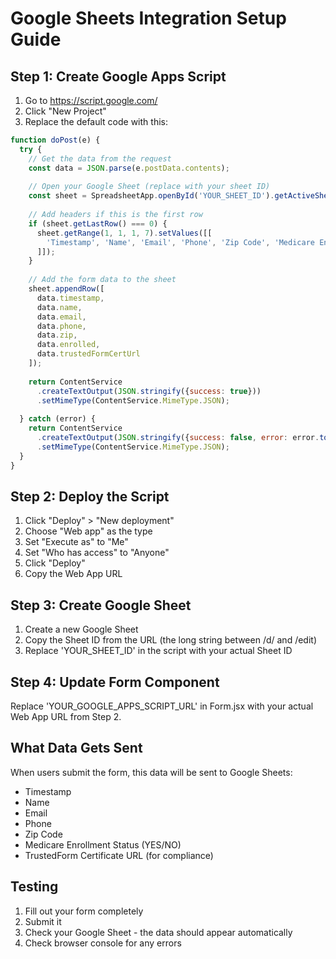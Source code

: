 # Google Sheets Integration Setup Guide

## Step 1: Create Google Apps Script

1. Go to https://script.google.com/
2. Click "New Project"
3. Replace the default code with this:

```javascript
function doPost(e) {
  try {
    // Get the data from the request
    const data = JSON.parse(e.postData.contents);
    
    // Open your Google Sheet (replace with your sheet ID)
    const sheet = SpreadsheetApp.openById('YOUR_SHEET_ID').getActiveSheet();
    
    // Add headers if this is the first row
    if (sheet.getLastRow() === 0) {
      sheet.getRange(1, 1, 1, 7).setValues([[
        'Timestamp', 'Name', 'Email', 'Phone', 'Zip Code', 'Medicare Enrolled', 'TrustedForm Cert URL'
      ]]);
    }
    
    // Add the form data to the sheet
    sheet.appendRow([
      data.timestamp,
      data.name,
      data.email,
      data.phone,
      data.zip,
      data.enrolled,
      data.trustedFormCertUrl
    ]);
    
    return ContentService
      .createTextOutput(JSON.stringify({success: true}))
      .setMimeType(ContentService.MimeType.JSON);
      
  } catch (error) {
    return ContentService
      .createTextOutput(JSON.stringify({success: false, error: error.toString()}))
      .setMimeType(ContentService.MimeType.JSON);
  }
}
```

## Step 2: Deploy the Script

1. Click "Deploy" > "New deployment"
2. Choose "Web app" as the type
3. Set "Execute as" to "Me"
4. Set "Who has access" to "Anyone"
5. Click "Deploy"
6. Copy the Web App URL

## Step 3: Create Google Sheet

1. Create a new Google Sheet
2. Copy the Sheet ID from the URL (the long string between /d/ and /edit)
3. Replace 'YOUR_SHEET_ID' in the script with your actual Sheet ID

## Step 4: Update Form Component

Replace 'YOUR_GOOGLE_APPS_SCRIPT_URL' in Form.jsx with your actual Web App URL from Step 2.

## What Data Gets Sent

When users submit the form, this data will be sent to Google Sheets:
- Timestamp
- Name
- Email
- Phone
- Zip Code
- Medicare Enrollment Status (YES/NO)
- TrustedForm Certificate URL (for compliance)

## Testing

1. Fill out your form completely
2. Submit it
3. Check your Google Sheet - the data should appear automatically
4. Check browser console for any errors
